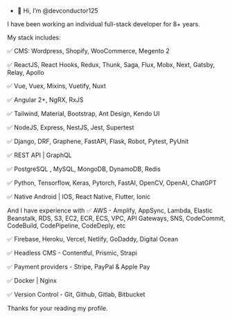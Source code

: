 - 👋 Hi, I’m @devconductor125

I have been working an individual full-stack developer for 8+ years.

My stack includes:

✅ CMS: Wordpress, Shopify, WooCommerce, Megento 2 

✅ ReactJS, React Hooks, Redux, Thunk, Saga, Flux, Mobx, Next, Gatsby, Relay, Apollo 

✅ Vue, Vuex, Mixins, Vuetify, Nuxt 

✅ Angular 2+, NgRX, RxJS 

✅ Tailwind, Material, Bootstrap, Ant Design, Kendo UI

✅ NodeJS, Express, NestJS, Jest, Supertest

✅ Django, DRF, Graphene, FastAPI, Flask, Robot, Pytest, PyUnit

✅ REST API | GraphQL

✅ PostgreSQL , MySQL, MongoDB, DynamoDB, Redis

✅ Python, Tensorflow, Keras, Pytorch, FastAI, OpenCV, OpenAI, ChatGPT

✅ Native Android | IOS, React Native, Flutter, Ionic


And I have experience with
✅ AWS - Amplify, AppSync, Lambda, Elastic Beanstalk, RDS, S3, EC2, ECR, ECS, VPC, API Gateways, SNS, CodeCommit, CodeBuild, CodePipeline, CodeDeply, etc

✅ Firebase, Heroku, Vercel, Netlify, GoDaddy, Digital Ocean

✅ Headless CMS - Contentful, Prismic, Strapi

✅ Payment providers - Stripe, PayPal & Apple Pay

✅ Docker | Nginx

✅ Version Control - Git, Github, Gitlab, Bitbucket


Thanks for your reading my profile.
